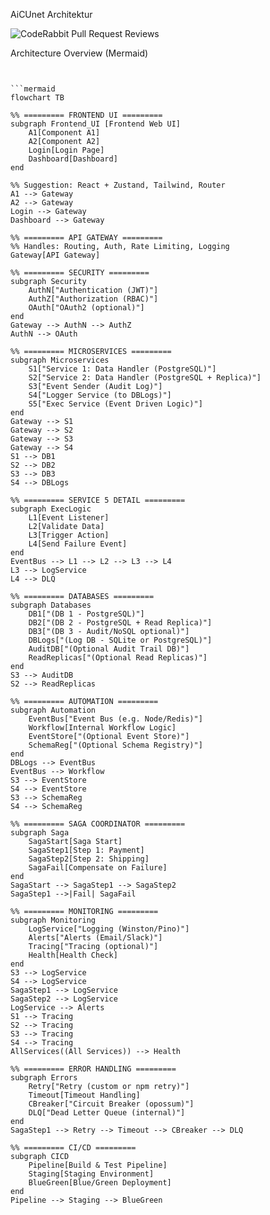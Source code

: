 AiCUnet Architektur

![CodeRabbit Pull Request Reviews](https://img.shields.io/coderabbit/prs/github/gastollino/mmd-analyse?utm_source=oss&utm_medium=github&utm_campaign=gastollino%2Fmmd-analyse&labelColor=171717&color=FF570A&link=https%3A%2F%2Fcoderabbit.ai&label=CodeRabbit+Reviews)


Architecture Overview (Mermaid)

```mermaid


```mermaid
flowchart TB

%% ========= FRONTEND UI =========
subgraph Frontend_UI [Frontend Web UI]
    A1[Component A1]
    A2[Component A2]
    Login[Login Page]
    Dashboard[Dashboard]
end

%% Suggestion: React + Zustand, Tailwind, Router
A1 --> Gateway
A2 --> Gateway
Login --> Gateway
Dashboard --> Gateway

%% ========= API GATEWAY =========
%% Handles: Routing, Auth, Rate Limiting, Logging
Gateway[API Gateway]

%% ========= SECURITY =========
subgraph Security
    AuthN["Authentication (JWT)"]
    AuthZ["Authorization (RBAC)"]
    OAuth["OAuth2 (optional)"]
end
Gateway --> AuthN --> AuthZ
AuthN --> OAuth

%% ========= MICROSERVICES =========
subgraph Microservices
    S1["Service 1: Data Handler (PostgreSQL)"]
    S2["Service 2: Data Handler (PostgreSQL + Replica)"]
    S3["Event Sender (Audit Log)"]
    S4["Logger Service (to DBLogs)"]
    S5["Exec Service (Event Driven Logic)"]
end
Gateway --> S1
Gateway --> S2
Gateway --> S3
Gateway --> S4
S1 --> DB1
S2 --> DB2
S3 --> DB3
S4 --> DBLogs

%% ========= SERVICE 5 DETAIL =========
subgraph ExecLogic
    L1[Event Listener]
    L2[Validate Data]
    L3[Trigger Action]
    L4[Send Failure Event]
end
EventBus --> L1 --> L2 --> L3 --> L4
L3 --> LogService
L4 --> DLQ

%% ========= DATABASES =========
subgraph Databases
    DB1["(DB 1 - PostgreSQL)"]
    DB2["(DB 2 - PostgreSQL + Read Replica)"]
    DB3["(DB 3 - Audit/NoSQL optional)"]
    DBLogs["(Log DB - SQLite or PostgreSQL)"]
    AuditDB["(Optional Audit Trail DB)"]
    ReadReplicas["(Optional Read Replicas)"]
end
S3 --> AuditDB
S2 --> ReadReplicas

%% ========= AUTOMATION =========
subgraph Automation
    EventBus["Event Bus (e.g. Node/Redis)"]
    Workflow[Internal Workflow Logic]
    EventStore["(Optional Event Store)"]
    SchemaReg["(Optional Schema Registry)"]
end
DBLogs --> EventBus
EventBus --> Workflow
S3 --> EventStore
S4 --> EventStore
S3 --> SchemaReg
S4 --> SchemaReg

%% ========= SAGA COORDINATOR =========
subgraph Saga
    SagaStart[Saga Start]
    SagaStep1[Step 1: Payment]
    SagaStep2[Step 2: Shipping]
    SagaFail[Compensate on Failure]
end
SagaStart --> SagaStep1 --> SagaStep2
SagaStep1 -->|Fail| SagaFail

%% ========= MONITORING =========
subgraph Monitoring
    LogService["Logging (Winston/Pino)"]
    Alerts["Alerts (Email/Slack)"]
    Tracing["Tracing (optional)"]
    Health[Health Check]
end
S3 --> LogService
S4 --> LogService
SagaStep1 --> LogService
SagaStep2 --> LogService
LogService --> Alerts
S1 --> Tracing
S2 --> Tracing
S3 --> Tracing
S4 --> Tracing
AllServices((All Services)) --> Health

%% ========= ERROR HANDLING =========
subgraph Errors
    Retry["Retry (custom or npm retry)"]
    Timeout[Timeout Handling]
    CBreaker["Circuit Breaker (opossum)"]
    DLQ["Dead Letter Queue (internal)"]
end
SagaStep1 --> Retry --> Timeout --> CBreaker --> DLQ

%% ========= CI/CD =========
subgraph CICD
    Pipeline[Build & Test Pipeline]
    Staging[Staging Environment]
    BlueGreen[Blue/Green Deployment]
end
Pipeline --> Staging --> BlueGreen
```
